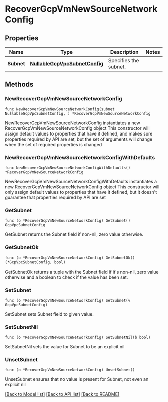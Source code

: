 # RecoverGcpVmNewSourceNetworkConfig

## Properties

Name | Type | Description | Notes
------------ | ------------- | ------------- | -------------
**Subnet** | [**NullableGcpVpcSubnetConfig**](GcpVpcSubnetConfig.md) | Specifies the subnet. | 

## Methods

### NewRecoverGcpVmNewSourceNetworkConfig

`func NewRecoverGcpVmNewSourceNetworkConfig(subnet NullableGcpVpcSubnetConfig, ) *RecoverGcpVmNewSourceNetworkConfig`

NewRecoverGcpVmNewSourceNetworkConfig instantiates a new RecoverGcpVmNewSourceNetworkConfig object
This constructor will assign default values to properties that have it defined,
and makes sure properties required by API are set, but the set of arguments
will change when the set of required properties is changed

### NewRecoverGcpVmNewSourceNetworkConfigWithDefaults

`func NewRecoverGcpVmNewSourceNetworkConfigWithDefaults() *RecoverGcpVmNewSourceNetworkConfig`

NewRecoverGcpVmNewSourceNetworkConfigWithDefaults instantiates a new RecoverGcpVmNewSourceNetworkConfig object
This constructor will only assign default values to properties that have it defined,
but it doesn't guarantee that properties required by API are set

### GetSubnet

`func (o *RecoverGcpVmNewSourceNetworkConfig) GetSubnet() GcpVpcSubnetConfig`

GetSubnet returns the Subnet field if non-nil, zero value otherwise.

### GetSubnetOk

`func (o *RecoverGcpVmNewSourceNetworkConfig) GetSubnetOk() (*GcpVpcSubnetConfig, bool)`

GetSubnetOk returns a tuple with the Subnet field if it's non-nil, zero value otherwise
and a boolean to check if the value has been set.

### SetSubnet

`func (o *RecoverGcpVmNewSourceNetworkConfig) SetSubnet(v GcpVpcSubnetConfig)`

SetSubnet sets Subnet field to given value.


### SetSubnetNil

`func (o *RecoverGcpVmNewSourceNetworkConfig) SetSubnetNil(b bool)`

 SetSubnetNil sets the value for Subnet to be an explicit nil

### UnsetSubnet
`func (o *RecoverGcpVmNewSourceNetworkConfig) UnsetSubnet()`

UnsetSubnet ensures that no value is present for Subnet, not even an explicit nil

[[Back to Model list]](../README.md#documentation-for-models) [[Back to API list]](../README.md#documentation-for-api-endpoints) [[Back to README]](../README.md)


